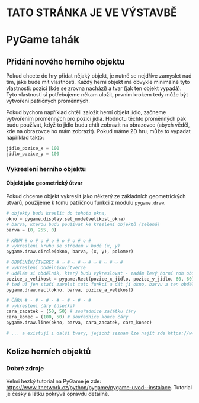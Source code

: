 # TATO STRÁNKA JE VE VÝSTAVBĚ
# PyGame tahák


## Přidání nového herního objektu

Pokud chcete do hry přidat nějaký objekt, je nutné se nejdříve zamyslet nad tím, jaké bude mít vlastnosti.
Každý herní objekt má obvykle minimálně tyto vlastnosti: pozici (kde se zrovna nachází) a tvar (jak ten objekt vypadá).
Tyto vlastnosti si potřebujeme někam uložit, prvním krokem tedy může být vytvoření patřičných proměnných.

Pokud bychom například chtěli založit herní objekt jídlo, začneme vytvořením proměnných pro pozici jídla. Hodnotu těchto proměnných pak budu používat, když to jídlo budu chtít zobrazit na obrazovce (abych věděl, kde na obrazovce ho mám zobrazit).
Pokud máme 2D hru, může to vypadat například takto:
```python
jidlo_pozice_x = 100
jidlo_pozice_y = 100
```

### Vykreslení herního objektu

#### Objekt jako geometrický útvar

Pokud chceme objekt vykreslit jako některý ze základních geometrických útvarů, použijeme k tomu patřičnou funkci z modulu ``pygame.draw``.
```python
# objekty budu kreslit do tohoto okna, 
okno = pygame.display.set_mode(velikost_okna)
# barva, kterou budu používat ke kreslení objektů (zelená)
barva = (0, 255, 0)

# KRUH # o # o # o # o # o # o #
# vykreslení kruhu se středem v bodě (x, y)
pygame.draw.circle(okno, barva, (x, y), polomer)

# OBDÉLNÍK/ČTVEREC # ▭ # ▭ # ▭ # ▭ # ▭ # ▭ #
# vykreslení obdélníku/čtverce
# udělám si obdélník, který budu vykreslovat - zadám levý horní roh obdélníku a jak je vysoký a široký
pozice_a_velikost = pygame.Rect(pozice_x_jidlo, pozice_y_jidlo, 60, 60)
# teď už jen stačí zavolat tuto funkci a dát jí okno, barvu a ten obdélník, co jsme si zadefinovali
pygame.draw.rect(okno, barva, pozice_a_velikost)

# ČÁRA # - # - # - # - # - # - #
# vykreslení čáry (úsečka)
cara_zacatek = (50, 50) # souřadnice začátku čáry
cara_konec = (100, 50) # souřadnice konce čáry
pygame.draw.line(okno, barva, cara_zacatek, cara_konec)

# ... a existují i další tvary, jejichž seznam lze najít zde https://www.pygame.org/docs/ref/draw.html

```

## Kolize herních objektů




### Dobré zdroje

Velmi hezký tutorial na PyGame je zde: https://www.itnetwork.cz/python/pygame/pygame-uvod--instalace.
Tutorial je česky a látku pokrývá opravdu detailně.

